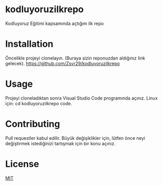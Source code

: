 # kodluyoruzilkrepo
Kodluyoruz Eğitimi kapsamında açtığım ilk repo

# Installation
Öncelikle projeyi clonelayın. (Buraya sizin reponuzdan aldığınız link gelecek).
https://github.com/Zsvr29/kodluyoruzilkrepo
# Usage
Projeyi cloneladıktan sonra Visual Studio Code programında açınız. 
Linux için:
cd kodluyoruzilkrepo code.
# Contributing
Pull requestler kabul edilir. Büyük değişiklikler için, lütfen önce neyi değiştirmek istediğinizi tartışmak için bir konu açınız.
# License
 [MIT](https://choosealicense.com/licenses/mit/)


